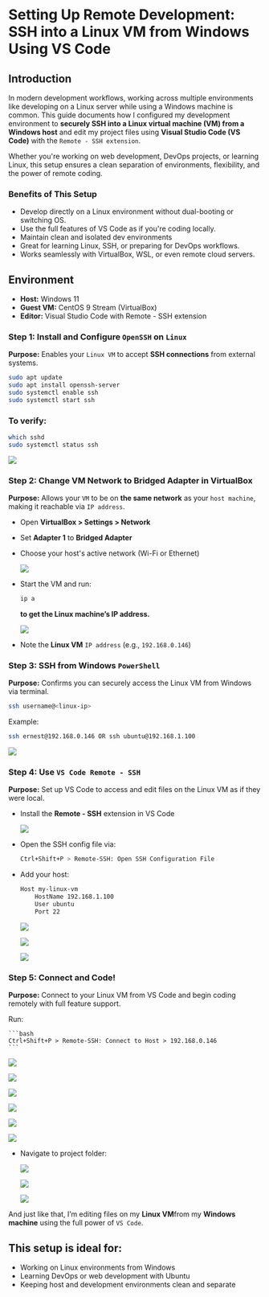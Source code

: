 # Setting Up Remote Development: SSH into a Linux VM from Windows Using VS Code

## Introduction

In modern development workflows, working across multiple environments like developing on a Linux server while using a Windows machine is common. This guide documents how I configured my development environment to **securely SSH into a Linux virtual machine (VM) from a Windows host** and edit my project files using **Visual Studio Code (VS Code)** with the `Remote - SSH extension`.

Whether you're working on web development, DevOps projects, or learning Linux, this setup ensures a clean separation of environments, flexibility, and the power of remote coding.

### Benefits of This Setup

- Develop directly on a Linux environment without dual-booting or switching OS.
- Use the full features of VS Code as if you're coding locally.
- Maintain clean and isolated dev environments
- Great for learning Linux, SSH, or preparing for DevOps workflows.
- Works seamlessly with VirtualBox, WSL, or even remote cloud servers.

## Environment

- **Host:** Windows 11
- **Guest VM:** CentOS 9 Stream (VirtualBox)
- **Editor:** Visual Studio Code with Remote - SSH extension

### Step 1: Install and Configure `OpenSSH` on `Linux`

**Purpose:** Enables your `Linux VM` to accept **SSH connections** from external systems.

```bash
sudo apt update
sudo apt install openssh-server
sudo systemctl enable ssh
sudo systemctl start ssh
```

### To verify:

```bash
which sshd
sudo systemctl status ssh
```

![](./img/1.confirm-ssh-installation.png)

### Step 2: Change VM Network to Bridged Adapter in VirtualBox

**Purpose:** Allows your `VM` to be on **the same network** as your `host machine`, making it reachable via `IP address`.

- Open **VirtualBox > Settings > Network**
- Set **Adapter 1** to **Bridged Adapter**
- Choose your host's active network (Wi-Fi or Ethernet)

    ![](./img/2.vb-network-config.png)

- Start the VM and run:
  
  ```bash
  ip a
  ```
  **to get the Linux machine’s IP address.**

    ![](./img/3.vm-ip-address.png)

- Note the **Linux VM** `IP address` (e.g., `192.168.0.146`)

### Step 3: SSH from Windows `PowerShell`

**Purpose:** Confirms you can securely access the Linux VM from Windows via terminal.

```bash
ssh username@<linux-ip>
```

Example:

```bash
ssh ernest@192.168.0.146 OR ssh ubuntu@192.168.1.100
```

![](./img/4.ssh-via-powershell.png)

### Step 4: Use `VS Code Remote - SSH`

**Purpose:** Set up VS Code to access and edit files on the Linux VM as if they were local.

- Install the **Remote - SSH** extension in VS Code
  
  ![](./img/5.install-remote-ssh.png)

- Open the SSH config file via:

    ```bash
    Ctrl+Shift+P > Remote-SSH: Open SSH Configuration File
    ```

- Add your host:

    ```bash
    Host my-linux-vm
        HostName 192.168.1.100
        User ubuntu
        Port 22
    ```

    ![](./img/6.a-config1.png)

    ![](./img/6.b.config2.png)

    ![](./img/6.c-add-config.png)

### Step 5: Connect and Code!

**Purpose:** Connect to your Linux VM from VS Code and begin coding remotely with full feature support.

Run:

    ```bash
    Ctrl+Shift+P > Remote-SSH: Connect to Host > 192.168.0.146
    ```

![](./img/7a.connect-to-vm1.png)

![](./img/7b.connect-to-vm2.png)

![](./img/8.select-linux.png)

![](./img/8b.enter-password.png)

![](./img/8c.wait.png)

![](./img/8d.done.png)

- Navigate to project folder:

    ![](./img/9a.navigate-1.png)

    ![](./img/9b.enter-password.png)

    ![](./img/9c.project-folder-open.png)

And just like that, I’m editing files on my **Linux VM**from my **Windows machine** using the full power of `VS Code`.

## This setup is ideal for:

- Working on Linux environments from Windows
- Learning DevOps or web development with Ubuntu
- Keeping host and development environments clean and separate